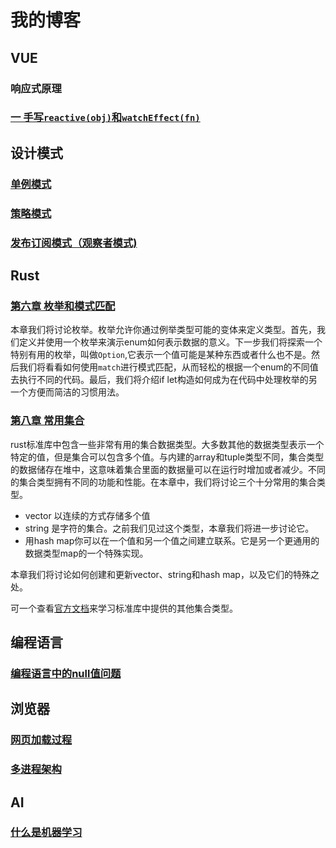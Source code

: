 # 我的博客
## VUE
### 响应式原理
### [一 手写`reactive(obj)`和`watchEffect(fn)`](vue/reactivity/reactive.md)

## 设计模式
### [单例模式](design_pattern/singleton.md)

### [策略模式](design_pattern/strategy.md)

### [发布订阅模式（观察者模式)](design_pattern/observer.md)

## Rust
### [第六章 枚举和模式匹配](rust/6_enums_and_pattern_matching/6.1_define_an_enum)  
本章我们将讨论枚举。枚举允许你通过例举类型可能的变体来定义类型。首先，我们定义并使用一个枚举来演示enum如何表示数据的意义。下一步我们将探索一个特别有用的枚举，叫做`Option`,它表示一个值可能是某种东西或者什么也不是。然后我们将看看如何使用`match`进行模式匹配，从而轻松的根据一个enum的不同值去执行不同的代码。最后，我们将介绍if let构造如何成为在代码中处理枚举的另一个方便而简洁的习惯用法。


### [第八章 常用集合](rust/8_common_collections/8.1_stores_list_with_vector)  
rust标准库中包含一些非常有用的集合数据类型。大多数其他的数据类型表示一个特定的值，但是集合可以包含多个值。与内建的array和tuple类型不同，集合类型的数据储存在堆中，这意味着集合里面的数据量可以在运行时增加或者减少。不同的集合类型拥有不同的功能和性能。在本章中，我们将讨论三个十分常用的集合类型。
- vector 以连续的方式存储多个值
- string 是字符的集合。之前我们见过这个类型，本章我们将进一步讨论它。
- 用hash map你可以在一个值和另一个值之间建立联系。它是另一个更通用的数据类型map的一个特殊实现。

本章我们将讨论如何创建和更新vector、string和hash map，以及它们的特殊之处。

可一个查看[官方文档](https://doc.rust-lang.org/std/collections/index.html)来学习标准库中提供的其他集合类型。 

## 编程语言
### [编程语言中的null值问题](language/Null_The_Mistak.md)

## 浏览器
### [网页加载过程](browser/page_load.md)
### [多进程架构](browser/multi_process.md)

## AI
### [什么是机器学习](ai/what_is_machine_leaning.md)

